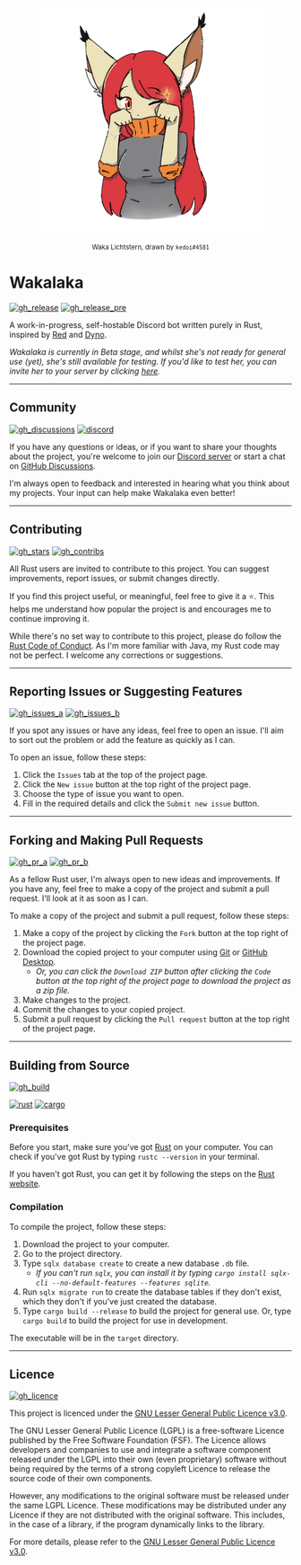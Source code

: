 <!--
 Copyright (c) 2024 Kawaxte

 This software is released under the MIT License.
 https://opensource.org/licenses/MIT
-->

<div align="center">
    <img src="res/waka_lichtstern.png" alt="Waka Lichtstern, drawn by kedoi#4581" width="400" height="400">
    <br>
    <p><small>Waka Lichtstern, drawn by <code>kedoi#4581</code></small></p>
</div>

# Wakalaka

[![gh_release](https://img.shields.io/github/v/release/Kawaxte/wakalaka-rs?sort=date&logo=github&label=latest&style=for-the-badge)](https://github.com/Kawaxte/wakalaka-rs/releases/latest)
[![gh_release_pre](https://img.shields.io/github/v/release/Kawaxte/wakalaka-rs?include_prereleases&sort=date&logo=github&label=pre-release&style=for-the-badge)](https://github.com/Kawaxte/wakalaka-rs/releases)

A work-in-progress, self-hostable Discord bot written purely in Rust, inspired by [Red](https://github.com/Cog-Creators/Red-DiscordBot) and [Dyno](https://dyno.gg).

_Wakalaka is currently in Beta stage, and whilst she's not ready for general use (yet), she's still available for testing. If you'd like to test her, you can invite her to your server by clicking [here](https://discord.com/api/oauth2/authorize?client_id=1190718691055251548&permissions=9899241204854&scope=bot)._

---

## Community

[![gh_discussions](https://img.shields.io/github/discussions/Kawaxte/wakalaka-rs?logo=github&style=for-the-badge)](https://github.com/Kawaxte/wakalaka-rs/discussions)
[![discord](https://img.shields.io/discord/1186451961848008866?logo=discord&style=for-the-badge)](https://discord.gg/jUZVWk7q2q)

If you have any questions or ideas, or if you want to share your thoughts about the project, you're welcome to join our [Discord server](https://discord.gg/jUZVWk7q2q) or start a chat on [GitHub Discussions](https://github.com/Kawaxte/wakalaka-rs/discussions).

I'm always open to feedback and interested in hearing what you think about my projects. Your input can help make Wakalaka even better!

---

## Contributing

[![gh_stars](https://img.shields.io/github/stars/Kawaxte/wakalaka-rs?logo=github&style=for-the-badge)](https://github.com/Kawaxte/wakalaka-rs/stargazers)
[![gh_contribs](https://img.shields.io/github/contributors/Kawaxte/wakalaka-rs?logo=github&style=for-the-badge)](https://github.com/Kawaxte/wakalaka-rs/graphs/contributors)

All Rust users are invited to contribute to this project. You can suggest improvements, report issues, or submit changes directly.

If you find this project useful, or meaningful, feel free to give it a ⭐. This helps me understand how popular the project is and encourages me to continue improving it.

While there's no set way to contribute to this project, please do follow the [Rust Code of Conduct](https://www.rust-lang.org/policies/code-of-conduct). As I'm more familiar with Java, my Rust code may not be perfect. I welcome any corrections or suggestions.

---

## Reporting Issues or Suggesting Features

[![gh_issues_a](https://img.shields.io/github/issues/Kawaxte/wakalaka-rs?logo=github&style=for-the-badge)](https://github.com/Kawaxte/wakalaka-rs/issues)
[![gh_issues_b](https://img.shields.io/github/issues-closed/Kawaxte/wakalaka-rs?logo=github&style=for-the-badge)](https://github.com/Kawaxte/wakalaka-rs/issues?q=is%3Aissue+is%3Aclosed)

If you spot any issues or have any ideas, feel free to open an issue. I'll aim to sort out the problem or add the feature as quickly as I can.

To open an issue, follow these steps:

1. Click the `Issues` tab at the top of the project page.
2. Click the `New issue` button at the top right of the project page.
3. Choose the type of issue you want to open.
4. Fill in the required details and click the `Submit new issue` button.

---

## Forking and Making Pull Requests

[![gh_pr_a](https://img.shields.io/github/issues-pr/Kawaxte/wakalaka-rs?logo=github&style=for-the-badge)](https://github.com/Kawaxte/wakalaka-rs/pulls)
[![gh_pr_b](https://img.shields.io/github/issues-pr-closed/Kawaxte/wakalaka-rs?logo=github&style=for-the-badge)](https://github.com/Kawaxte/wakalaka-rs/pulls?q=is%3Apr+is%3Aclosed)

As a fellow Rust user, I'm always open to new ideas and improvements. If you have any, feel free to make a copy of the project and submit a pull request. I'll look at it as soon as I can.

To make a copy of the project and submit a pull request, follow these steps:

1. Make a copy of the project by clicking the `Fork` button at the top right of the project page.
2. Download the copied project to your computer using [Git](https://git-scm.com/) or [GitHub Desktop](https://desktop.github.com/).
    - _Or, you can click the `Download ZIP` button after clicking the `Code` button at the top right of the project page to download the project as a zip file._
3. Make changes to the project.
4. Commit the changes to your copied project.
5. Submit a pull request by clicking the `Pull request` button at the top right of the project page.

---

## Building from Source

[![gh_build](https://img.shields.io/github/actions/workflow/status/Kawaxte/wakalaka-rs/rust.yml?logo=github&style=for-the-badge)](https://github.com/Kawaxte/wakalaka-rs/actions/workflows/rust.yml)

[![rust](https://img.shields.io/badge/dynamic/json?logo=rust&label=Rust&color=A72145&style=for-the-badge&query=%24.tag_name&url=https%3A%2F%2Fapi.github.com%2Frepos%2Frust-lang%2Frust%2Freleases%2Flatest)](https://www.rust-lang.org/)
[![cargo](https://img.shields.io/badge/cargo-555555?logo=rust&style=for-the-badge)](https://doc.rust-lang.org/cargo/)

### Prerequisites

Before you start, make sure you've got [Rust](https://www.rust-lang.org/) on your computer. You can check if you've got Rust by typing `rustc --version` in your terminal.

If you haven't got Rust, you can get it by following the steps on the [Rust website](https://www.rust-lang.org/learn/get-started).

### Compilation

To compile the project, follow these steps:

1. Download the project to your computer.
2. Go to the project directory.
3. Type `sqlx database create` to create a new database `.db` file.
   - _If you can't run `sqlx`, you can install it by typing `cargo install sqlx-cli --no-default-features --features sqlite`._
4. Run `sqlx migrate run` to create the database tables if they don't exist, which they don't if you've just created the database.
5. Type `cargo build --release` to build the project for general use. Or, type `cargo build` to build the project for use in development.

The executable will be in the `target` directory.

---

## Licence

[![gh_licence](https://img.shields.io/github/license/Kawaxte/wakalaka-rs?logo=github&style=for-the-badge)](LICENSE)

This project is licenced under the [GNU Lesser General Public Licence v3.0](https://www.gnu.org/Licences/lgpl-3.0.en.html).

The GNU Lesser General Public Licence (LGPL) is a free-software Licence published by the Free Software Foundation (FSF). The Licence allows developers and companies to use and integrate a software component released under the LGPL into their own (even proprietary) software without being required by the terms of a strong copyleft Licence to release the source code of their own components.

However, any modifications to the original software must be released under the same LGPL Licence. These modifications may be distributed under any Licence if they are not distributed with the original software. This includes, in the case of a library, if the program dynamically links to the library.

For more details, please refer to the [GNU Lesser General Public Licence v3.0](https://www.gnu.org/Licences/lgpl-3.0.en.html).
